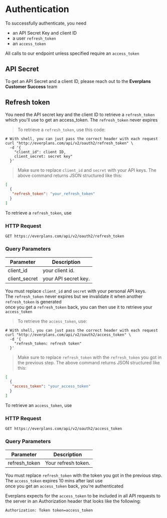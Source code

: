 # Authentication
To successfully authenticate, you need
- an API Secret Key and client ID
- a user `refresh_token`
- an `access_token`

All calls to our endpoint unless specified require an `access_token`

## API Secret
To get an API Secret and a client ID, please reach out to the **Everplans Customer Success** team


## Refresh token
You need the API secret key and the client ID to retrieve a `refresh_token` which you'll use to get an access_token.
The `refresh_token` never expires

> To retrieve a `refresh_token`, use this code:

```shell
# With shell, you can just pass the correct header with each request
curl "http://everplans.com/api/v2/oauth2/refresh_token" \
  -d '{
    "client_id": client ID, 
    client_secret: secret key"
  }'
```

> Make sure to replace `client_id` and `secret` with your API keys.
> The above command returns JSON structured like this:

```json
[
  {
   "refresh_token": "your_refresh_token"
  }
]
```


To retrieve a `refresh_token`, use

### HTTP Request

`GET https://everplans.com/api/v2/oauth2/refresh_token`

### Query Parameters

Parameter | Description
--------- | -----------
client_id | your client id.
client_secret | your API secret key.

<aside class="notice">
You must replace <code>client_id</code> and <code>secret</code> with your personal API keys.
</aside>
<aside class="notice">
The <code>refresh_token</code> never expires but we invalidate it when another <code>refresh_token</code> is generated
</aside>
<aside class="success">
once you get a <code>refresh_token</code> back, you can then use it to retrieve your <code>access_token</code>
</aside>


> To retrieve the `access_token`, use:

```shell
# With shell, you can just pass the correct header with each request
curl "http://everplans.com/api/v2/oauth2/access_token" \
  -d '{
    "refresh_token: refresh token"
  }'
```

> Make sure to replace `refresh_token` with the `refresh_token` you got in the previous step.
> The above command returns JSON structured like this:

```json
[
  {
   "access_token": "your_access_token"
  }
]
```


To retrieve an `access_token`, use

### HTTP Request

`GET https://everplans.com/api/v2/oauth2/access_token`

### Query Parameters

Parameter | Description
--------- | -----------
refresh_token | Your refresh token.

<aside class="notice">
You must replace <code>refresh_token</code> with the token you got in the previous step.
</aside>
<aside class="notice">
The <code>access_token</code> expires 10 mins after last use
</aside>
<aside class="success">
once you get an <code>access_token</code> back, you're authenticated
</aside>

Everplans expects for the `access_token` to be included in all API requests to the server in an Authorization header that looks like the following:

`Authorization: Token token=access_token`